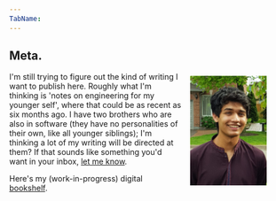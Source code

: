 ```yaml
---
TabName:
---
```


## Meta.

<style>
  .face-wide {
    float: right;
    width: 32.5%;
    height: auto;
    margin-left: 1rem;
    margin-top: 0.4rem;
    margin-bottom: 0.4rem;
  }
  .face-thin {
    display: none;
  }
  @media (max-width: 435px) {
    .face-wide {
      display: none;
    }
    .face-thin {
      width: 100%;
      height: auto;
      display: block;
    }
  }
</style>
<figure><img src="/img/about/face.jpg" class="face-wide"/></figure>

I'm still trying to figure out the kind of writing I want to publish here.
Roughly what I'm thinking is 'notes on engineering for my younger self', where
that could be as recent as six months ago. I have two brothers who are also
in software (they have no personalities of their own, like all younger
siblings); I'm thinking a lot of my writing will be directed at them? If that
sounds like something you'd want in your inbox, [let me know](/newsletter).

Here's my (work-in-progress) digital [bookshelf](/books).

<figure><img src="/img/about/face.jpg" class="face-thin"/></figure>
